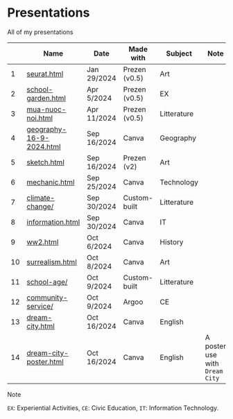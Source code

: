 # Presentations

All of my presentations

|    | Name                                                                                    | Date        | Made with     | Subject      | Note                           |
|----|-----------------------------------------------------------------------------------------|-------------|---------------|--------------|--------------------------------|
| 1  | [seurat.html](https://nguyengiabach.com/presentations/seurat)                           | Jan 29/2024 | Prezen (v0.5) | Art          |                                |
| 2  | [school-garden.html](https://nguyengiabach.com/presentations/school-garden)             | Apr 5/2024  | Prezen (v0.5) | EX           |                                |
| 3  | [mua-nuoc-noi.html](https://nguyengiabach.com/presentations/mua-nuoc-noi)               | Apr 11/2024 | Prezen (v0.5) | Litterature  |                                |
| 4  | [geography-16-9-2024.html](https://nguyengiabach.com/presentations/geography-16-9-2024) | Sep 16/2024 | Canva         | Geography    |                                |
| 5  | [sketch.html](https://nguyengiabach.com/presentations/sketch)                           | Sep 16/2024 | Prezen (v2)   | Art          |                                |
| 6  | [mechanic.html](https://nguyengiabach.com/presentations/mechanic)                       | Sep 25/2024 | Canva         | Technology   |                                |
| 7  | [climate-change/](https://nguyengiabach.com/presentations/climate-change)               | Sep 30/2024 | Custom-built  | Litterature  |                                |
| 8  | [information.html](https://nguyengiabach.com/presentations/information)                 | Sep 30/2024 | Canva         | IT           |                                |
| 9  | [ww2.html](https://nguyengiabach.com/presentations/ww2)                                 | Oct 6/2024  | Canva         | History      |                                |
| 10 | [surrealism.html](https://nguyengiabach.com/presentations/surrealism)                   | Oct 8/2024  | Canva         | Art          |                                |
| 11 | [school-age/](https://nguyengiabach.com/presentations/school-age)                       | Oct 9/2024  | Custom-built  | Litterature  |                                |
| 12 | [community-service/](https://nguyengiabach.com/presentations/community-service)         | Oct 9/2024  | Argoo         | CE           |                                |
| 13 | [dream-city.html](https://nguyengiabach.com/presentations/dream-city)                   | Oct 16/2024 | Canva         | English      |                                |
| 14 | [dream-city-poster.html](https://nguyengiabach.com/presentations/dream-city-poster)     | Oct 16/2024 | Canva         | English      | A poster use with `Dream City` |

> [!NOTE]
> `EX`: Experiential Activities, `CE`: Civic Education, `IT`: Information Technology.
